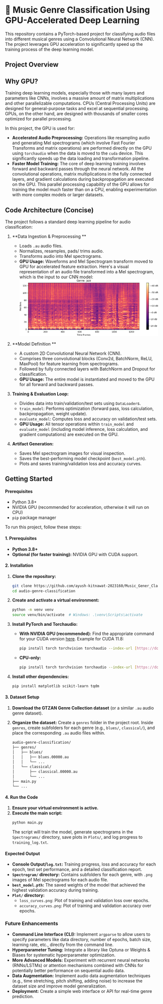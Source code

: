 # 🎵 Music Genre Classification Using GPU-Accelerated Deep Learning

This repository contains a PyTorch-based project for classifying audio files into different musical genres using a Convolutional Neural Network (CNN). The project leverages GPU acceleration to significantly speed up the training process of the deep learning model.

## Project Overview


## Why GPU?

Training deep learning models, especially those with many layers and parameters like CNNs, involves a massive amount of matrix multiplications and other parallelizable computations. CPUs (Central Processing Units) are designed for general-purpose tasks and excel at sequential processing. GPUs, on the other hand, are designed with thousands of smaller cores optimized for parallel processing.

In this project, the GPU is used for:

* **Accelerated Audio Preprocessing:** Operations like resampling audio and generating Mel spectrograms (which involve Fast Fourier Transforms and matrix operations) are performed directly on the GPU using `torchaudio` when the data is moved to the `cuda` device. This significantly speeds up the data loading and transformation pipeline.
* **Faster Model Training:** The core of deep learning training involves forward and backward passes through the neural network. All the convolutional operations, matrix multiplications in the fully connected layers, and gradient calculations during backpropagation are executed on the GPU. This parallel processing capability of the GPU allows for training the model much faster than on a CPU, enabling experimentation with more complex models or larger datasets.

## Code Architecture (Concise)

The project follows a standard deep learning pipeline for audio classification:

1.  **Data Ingestion & Preprocessing **
    * Loads `.au` audio files.
    * Normalizes, resamples, pads/ trims audio.
    * Transforms audio into Mel spectrograms.
    * **GPU Usage:** Waveforms and Mel Spectrogram transform moved to GPU for accelerated feature extraction.
    Here's a visual representation of an audio file transformed into a Mel spectrogram, which is the input to our CNN model:
    ![Example Mel Spectrogram](https://github.com/ayush-kitnawat-2023160/Music_Gener_Classification/blob/f31dc2315c2e36cedb1ddf371536747cf3c6cad7/spectrograms/jazz/jazz.00083.png)

2.  **Model Definition **
    * A custom 2D Convolutional Neural Network (CNN).
    * Comprises three convolutional blocks (Conv2d, BatchNorm, ReLU, MaxPool) for feature learning from spectrograms.
    * Followed by fully connected layers with BatchNorm and Dropout for classification.
    * **GPU Usage:** The entire model is instantiated and moved to the GPU for all forward and backward passes.

3.  **Training & Evaluation Loop:**
    * Divides data into train/validation/test sets using `DataLoader`s.
    * `train_model`: Performs optimization (forward pass, loss calculation, backpropagation, weight update).
    * `evaluate_model`: Computes loss and accuracy on validation/test sets.
    * **GPU Usage:** All tensor operations within `train_model` and `evaluate_model` (including model inference, loss calculation, and gradient computations) are executed on the GPU.

4.  **Artifact Generation:**
    * Saves Mel spectrogram images for visual inspection.
    * Saves the best-performing model checkpoint (`best_model.pth`).
    * Plots and saves training/validation loss and accuracy curves.

## Getting Started

#### Prerequisites

* Python 3.8+
* NVIDIA GPU (recommended for acceleration, otherwise it will run on CPU)
* `pip` package manager

To run this project, follow these steps:

#### 1. Prerequisites

* **Python 3.8+**
* **Optional (for faster training):** NVIDIA GPU with CUDA support.

#### 2. Installation

1.  **Clone the repository:**
    ```bash
    git clone https://github.com/ayush-kitnawat-2023160/Music_Gener_Classification.git
    cd audio-genre-classification
    ```

2.  **Create and activate a virtual environment:**
    ```bash
    python -m venv venv
    source venv/bin/activate  # Windows: .\venv\Scripts\activate
    ```

3.  **Install PyTorch and Torchaudio:**
    * **With NVIDIA GPU (recommended):** Find the appropriate command for your CUDA version [here](https://pytorch.org/get-started/locally/). Example for CUDA 11.8:
        ```bash
        pip install torch torchvision torchaudio --index-url [https://download.pytorch.org/whl/cu118](https://download.pytorch.org/whl/cu118)
        ```
    * **CPU-only:**
        ```bash
        pip install torch torchvision torchaudio --index-url [https://download.pytorch.org/whl/cpu](https://download.pytorch.org/whl/cpu)
        ```

4.  **Install other dependencies:**
    ```bash
    pip install matplotlib scikit-learn tqdm
    ```

#### 3. Dataset Setup

1.  **Download the GTZAN Genre Collection dataset** (or a similar `.au` audio genre dataset).
2.  **Organize the dataset:** Create a `genres` folder in the project root. Inside `genres`, create subfolders for each genre (e.g., `blues/`, `classical/`), and place the corresponding `.au` audio files within.

    ```
    audio-genre-classification/
    ├── genres/
    │   ├── blues/
    │   │   ├── blues.00000.au
    │   │   └── ...
    │   └── classical/
    │       ├── classical.00000.au
    │       └── ...
    ├── main.py
    └── ...
    ```

#### 4. Run the Code

1.  **Ensure your virtual environment is active.**
2.  **Execute the main script:**
    ```bash
    python main.py
    ```
    The script will train the model, generate spectrograms in the `Spectrograms/` directory, save plots in `Plots/`, and log progress to `training_log.txt`.


#### Expected Output

* **Console Output/`log.txt`:** Training progress, loss and accuracy for each epoch, test set performance, and a detailed classification report.
* **`Spectrogram/` directory:** Contains subfolders for each genre, with `.png` images of Mel spectrograms for each audio file.
* **`best_model.pth`:** The saved weights of the model that achieved the highest validation accuracy during training.
* **`Plot/` directory:**
    * `loss_curves.png`: Plot of training and validation loss over epochs.
    * `accuracy_curves.png`: Plot of training and validation accuracy over epochs.

### Future Enhancements

* **Command Line Interface (CLI):** Implement `argparse` to allow users to specify parameters like data directory, number of epochs, batch size, learning rate, etc., directly from the command line.
* **Hyperparameter Tuning:** Integrate a library like Optuna or Weights & Biases for systematic hyperparameter optimization.
* **More Advanced Models:** Experiment with recurrent neural networks (RNNs/LSTMs) or attention mechanisms combined with CNNs for potentially better performance on sequential audio data.
* **Data Augmentation:** Implement audio data augmentation techniques (e.g., time stretching, pitch shifting, adding noise) to increase the dataset size and improve model generalization.
* **Deployment:** Create a simple web interface or API for real-time genre prediction.

